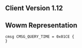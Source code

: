 ## Client Version 1.12

## Wowm Representation
```rust,ignore
cmsg CMSG_QUERY_TIME = 0x01CE {
}

```
